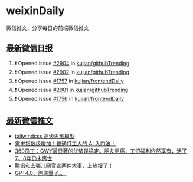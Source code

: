 # weixinDaily
微信推文，分享每日的前端微信推文

## [最新微信日报](https://github.com/kujian/weixinDaily/issues)

<!--START_SECTION:activity-->
1. ❗ Opened issue [#2904](https://github.com/kujian/githubTrending/issues/2904) in [kujian/githubTrending](https://github.com/kujian/githubTrending)
2. ❗ Opened issue [#2902](https://github.com/kujian/githubTrending/issues/2902) in [kujian/githubTrending](https://github.com/kujian/githubTrending)
3. ❗ Opened issue [#1757](https://github.com/kujian/frontendDaily/issues/1757) in [kujian/frontendDaily](https://github.com/kujian/frontendDaily)
4. ❗ Opened issue [#2901](https://github.com/kujian/githubTrending/issues/2901) in [kujian/githubTrending](https://github.com/kujian/githubTrending)
5. ❗ Opened issue [#1756](https://github.com/kujian/frontendDaily/issues/1756) in [kujian/frontendDaily](https://github.com/kujian/frontendDaily)
<!--END_SECTION:activity-->


## [最新微信推文](https://weixin.qdkfweb.cn/)

<!-- BLOG-POST-LIST:START -->
- [tailwindcss 高级思维模型](https://weixin.qdkfweb.cn/51104.html)
- [需求指数级增加！普通打工人的 AI 入门法！](https://weixin.qdkfweb.cn/51144.html)
- [360员工：GWY最显著的优势是稳定。朋友患癌，工资福利依然享有，活了7、8年仍未离世](https://weixin.qdkfweb.cn/51124.html)
- [腾讯和去哪儿网官宣两件大事，上热搜了！](https://weixin.qdkfweb.cn/51103.html)
- [GPT4.0，彻底爆了。。](https://weixin.qdkfweb.cn/51088.html)
<!-- BLOG-POST-LIST:END -->